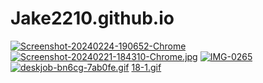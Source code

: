 # Jake2210.github.io
<a href="https://ibb.co/2nLYy8Y"><img src="https://i.ibb.co/7YTNXgN/Screenshot-20240224-190652-Chrome.jpg" alt="Screenshot-20240224-190652-Chrome" border="0" /></a>
[![Screenshot-20240221-184310-Chrome.jpg](https://i.postimg.cc/GppFsyKD/Screenshot-20240221-184310-Chrome.jpg)](https://postimg.cc/k2k60DkM)
<a href="https://imgbb.com/"><img src="https://i.ibb.co/HKT2Xkx/IMG-0265.gif" alt="IMG-0265" border="0"></a>
[![deskjob-bn6cg-7ab0fe.gif](https://i.postimg.cc/1Xr7trBC/deskjob-bn6cg-7ab0fe.gif)](https://postimg.cc/n9MGS76B)
[18-1.gif](https://postimg.cc/9DNR1Kc8)
